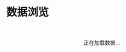 # 数据浏览

<div id="loading" style="text-align: center; padding: 20px;">
  <p>正在加载数据...</p>
</div>

<div id="error" style="display: none; text-align: center; padding: 20px; color: red;">
  <p>加载数据失败，请稍后重试。</p>
</div>

<div id="data-container" style="display: none;">
  
  <!-- 统计信息 -->
  <div id="stats" style="margin-bottom: 30px;">
    <div style="display: flex; gap: 20px; flex-wrap: wrap;">
      <div style="background: #f8f9fa; padding: 15px; border-radius: 8px; flex: 1; min-width: 200px;">
        <h3 style="margin: 0 0 5px 0; color: #495057;">提供商数量</h3>
        <p style="margin: 0; font-size: 24px; font-weight: bold; color: #007bff;" id="provider-count">-</p>
      </div>
      <div style="background: #f8f9fa; padding: 15px; border-radius: 8px; flex: 1; min-width: 200px;">
        <h3 style="margin: 0 0 5px 0; color: #495057;">模型数量</h3>
        <p style="margin: 0; font-size: 24px; font-weight: bold; color: #28a745;" id="model-count">-</p>
      </div>
      <div style="background: #f8f9fa; padding: 15px; border-radius: 8px; flex: 1; min-width: 200px;">
        <h3 style="margin: 0 0 5px 0; color: #495057;">最后更新</h3>
        <p style="margin: 0; font-size: 14px; color: #6c757d;" id="last-updated">-</p>
      </div>
    </div>
  </div>

  <!-- 搜索和筛选 -->
  <div style="margin-bottom: 20px; display: flex; gap: 10px; flex-wrap: wrap;">
    <input type="text" id="search-input" placeholder="搜索提供商或模型..." 
           style="flex: 1; min-width: 300px; padding: 8px 12px; border: 1px solid #ddd; border-radius: 4px;">
    <select id="provider-filter" style="padding: 8px 12px; border: 1px solid #ddd; border-radius: 4px;">
      <option value="">所有提供商</option>
    </select>
    <label style="display: flex; align-items: center; gap: 5px;">
      <input type="checkbox" id="has-pricing"> 仅显示有定价信息的模型
    </label>
  </div>

  <!-- 提供商列表 -->
  <div id="providers-list">
  </div>

</div>

<script>
let allData = {};
let filteredData = {};

// 加载数据
async function loadData() {
  try {
    const [indexResponse, manifestResponse] = await Promise.all([
      fetch('./api/index.json'),
      fetch('./api/manifest.json')
    ]);
    
    const indexData = await indexResponse.json();
    const manifestData = await manifestResponse.json();
    
    // 加载完整数据
    const allResponse = await fetch('./api/all.json');
    const allModelsData = await allResponse.json();
    
    allData = {
      index: indexData,
      manifest: manifestData,
      models: allModelsData
    };
    
    showData();
  } catch (error) {
    console.error('Failed to load data:', error);
    document.getElementById('loading').style.display = 'none';
    document.getElementById('error').style.display = 'block';
  }
}

// 显示数据
function showData() {
  document.getElementById('loading').style.display = 'none';
  document.getElementById('data-container').style.display = 'block';
  
  // 更新统计信息
  const stats = allData.manifest.stats;
  document.getElementById('provider-count').textContent = stats.providers;
  document.getElementById('model-count').textContent = stats.models;
  document.getElementById('last-updated').textContent = new Date(allData.manifest.generatedAt).toLocaleString('zh-CN');
  
  // 填充提供商筛选器
  const providerFilter = document.getElementById('provider-filter');
  allData.index.providers.forEach(provider => {
    const option = document.createElement('option');
    option.value = provider.id;
    option.textContent = `${provider.name} (${provider.modelCount})`;
    providerFilter.appendChild(option);
  });
  
  // 初始显示所有数据
  filterAndDisplayData();
  
  // 绑定事件监听器
  document.getElementById('search-input').addEventListener('input', filterAndDisplayData);
  document.getElementById('provider-filter').addEventListener('change', filterAndDisplayData);
  document.getElementById('has-pricing').addEventListener('change', filterAndDisplayData);
}

// 筛选和显示数据
function filterAndDisplayData() {
  const searchTerm = document.getElementById('search-input').value.toLowerCase();
  const selectedProvider = document.getElementById('provider-filter').value;
  const hasPricing = document.getElementById('has-pricing').checked;
  
  const providersContainer = document.getElementById('providers-list');
  providersContainer.innerHTML = '';
  
  // 筛选提供商
  const filteredProviders = allData.index.providers.filter(provider => {
    if (selectedProvider && provider.id !== selectedProvider) return false;
    if (searchTerm && !provider.name.toLowerCase().includes(searchTerm) && !provider.id.toLowerCase().includes(searchTerm)) return false;
    return true;
  });
  
  filteredProviders.forEach(provider => {
    const providerData = allData.models[provider.id];
    if (!providerData || !providerData.models) return;
    
    // 筛选模型
    const models = Object.entries(providerData.models).filter(([modelId, model]) => {
      if (searchTerm && !model.name.toLowerCase().includes(searchTerm) && !modelId.toLowerCase().includes(searchTerm)) return false;
      if (hasPricing && (!model.cost || !model.cost.input)) return false;
      return true;
    });
    
    if (models.length === 0) return;
    
    // 创建提供商卡片
    const providerCard = createProviderCard(provider, providerData, models);
    providersContainer.appendChild(providerCard);
  });
  
  if (filteredProviders.length === 0) {
    providersContainer.innerHTML = '<p style="text-align: center; color: #6c757d; padding: 40px;">没有找到匹配的数据</p>';
  }
}

// 创建提供商卡片
function createProviderCard(provider, providerData, models) {
  const card = document.createElement('div');
  card.style.cssText = 'border: 1px solid #ddd; border-radius: 8px; margin-bottom: 20px; overflow: hidden; background: white;';
  
  const header = document.createElement('div');
  header.style.cssText = 'background: #f8f9fa; padding: 15px; border-bottom: 1px solid #ddd;';
  
  const title = document.createElement('h3');
  title.style.cssText = 'margin: 0; color: #333;';
  title.innerHTML = `${provider.name} <span style="color: #6c757d; font-size: 14px; font-weight: normal;">(${models.length} 个模型)</span>`;
  
  const links = document.createElement('div');
  links.style.cssText = 'margin-top: 8px;';
  if (providerData.api) {
    links.innerHTML += `<a href="${providerData.api}" target="_blank" style="margin-right: 15px; color: #007bff; text-decoration: none;">API 文档</a>`;
  }
  if (providerData.doc) {
    links.innerHTML += `<a href="${providerData.doc}" target="_blank" style="color: #007bff; text-decoration: none;">官方文档</a>`;
  }
  
  header.appendChild(title);
  header.appendChild(links);
  
  const body = document.createElement('div');
  body.style.cssText = 'padding: 15px;';
  
  // 创建模型表格
  const table = createModelsTable(models);
  body.appendChild(table);
  
  card.appendChild(header);
  card.appendChild(body);
  
  return card;
}

// 创建模型表格
function createModelsTable(models) {
  const table = document.createElement('table');
  table.style.cssText = 'width: 100%; border-collapse: collapse; font-size: 14px;';
  
  // 表头
  const thead = document.createElement('thead');
  thead.innerHTML = `
    <tr style="background: #f8f9fa;">
      <th style="padding: 8px; text-align: left; border-bottom: 1px solid #ddd;">模型名称</th>
      <th style="padding: 8px; text-align: left; border-bottom: 1px solid #ddd;">描述</th>
      <th style="padding: 8px; text-align: center; border-bottom: 1px solid #ddd;">定价</th>
      <th style="padding: 8px; text-align: center; border-bottom: 1px solid #ddd;">能力</th>
    </tr>
  `;
  
  // 表体
  const tbody = document.createElement('tbody');
  models.forEach(([modelId, model]) => {
    const row = document.createElement('tr');
    row.style.cssText = 'border-bottom: 1px solid #f1f1f1;';
    
    // 模型名称
    const nameCell = document.createElement('td');
    nameCell.style.cssText = 'padding: 8px; font-weight: 600;';
    nameCell.textContent = model.name || modelId;
    
    // 描述
    const descCell = document.createElement('td');
    descCell.style.cssText = 'padding: 8px; max-width: 300px; word-wrap: break-word;';
    descCell.textContent = model.description || '-';
    
    // 定价
    const priceCell = document.createElement('td');
    priceCell.style.cssText = 'padding: 8px; text-align: center; font-family: monospace;';
    if (model.cost && model.cost.input) {
      priceCell.innerHTML = `
        <div style="font-size: 12px;">
          <div>输入: $${model.cost.input}/1M</div>
          <div>输出: $${model.cost.output || '-'}/1M</div>
        </div>
      `;
    } else {
      priceCell.textContent = '-';
    }
    
    // 能力
    const capabilityCell = document.createElement('td');
    capabilityCell.style.cssText = 'padding: 8px; text-align: center;';
    const capabilities = [];
    if (model.attachment) capabilities.push('📎');
    if (model.reasoning) capabilities.push('🧠');
    if (model.tool_call) capabilities.push('🔧');
    capabilityCell.innerHTML = capabilities.length > 0 ? capabilities.join(' ') : '-';
    
    row.appendChild(nameCell);
    row.appendChild(descCell);
    row.appendChild(priceCell);
    row.appendChild(capabilityCell);
    
    tbody.appendChild(row);
  });
  
  table.appendChild(thead);
  table.appendChild(tbody);
  
  return table;
}

// 页面加载完成后执行
document.addEventListener('DOMContentLoaded', loadData);
</script>

<style>
/* 响应式样式 */
@media (max-width: 768px) {
  table {
    font-size: 12px !important;
  }
  
  th, td {
    padding: 4px !important;
  }
  
  .stats-container > div {
    min-width: 150px !important;
  }
}
</style>
